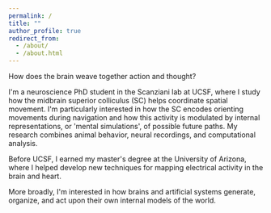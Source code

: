 ```yaml
---
permalink: /
title: ""
author_profile: true
redirect_from: 
  - /about/
  - /about.html
---
```


How does the brain weave together action and thought?

I'm a neuroscience PhD student in the Scanziani lab at UCSF, where I study how the midbrain superior colliculus (SC) helps coordinate spatial movement. I'm particularly interested in how the SC encodes orienting movements during navigation and how this activity is modulated by internal representations, or 'mental simulations', of possible future paths. My research combines animal behavior, neural recordings, and computational analysis.

Before UCSF, I earned my master's degree at the University of Arizona, where I helped develop new techniques for mapping electrical activity in the brain and heart.

More broadly, I'm interested in how brains and artificial systems generate, organize, and act upon their own internal models of the world.
